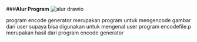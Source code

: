 ###**Alur Program** 
![alur drawio](https://github.com/user-attachments/assets/82aa2805-7808-4979-b945-1af00c500f98)

program encode generator merupakan program untuk mengencode gambar dari user supaya bisa digunakan untuk mengenal user
program encodefile.p merupakan hasil dari program encode generator
